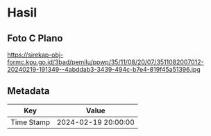 # Hasil

## Foto C Plano

https://sirekap-obj-formc.kpu.go.id/3bad/pemilu/ppwp/35/11/08/20/07/3511082007012-20240219-191349--4abddab3-3439-494c-b7e4-819f45a51396.jpg


## Metadata

| Key        | Value               |
| ---------- | ------------------- |
| Time Stamp | 2024-02-19 20:00:00 |



